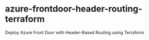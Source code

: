 # azure-frontdoor-header-routing-terraform
Deploy Azure Front Door with Header-Based Routing using Terraform
